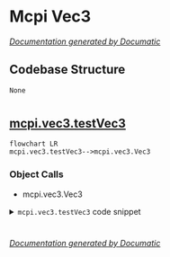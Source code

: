 # Mcpi Vec3

[_Documentation generated by Documatic_](https://www.documatic.com)

<!---Documatic-section-Codebase Structure-start--->
## Codebase Structure

<!---Documatic-block-system_architecture-start--->
```mermaid
None
```
<!---Documatic-block-system_architecture-end--->

# #
<!---Documatic-section-Codebase Structure-end--->

<!---Documatic-section-mcpi.vec3.testVec3-start--->
## [mcpi.vec3.testVec3](5-mcpi_vec3.md#mcpi.vec3.testVec3)

<!---Documatic-section-testVec3-start--->
```mermaid
flowchart LR
mcpi.vec3.testVec3-->mcpi.vec3.Vec3
```

### Object Calls

* mcpi.vec3.Vec3

<!---Documatic-block-mcpi.vec3.testVec3-start--->
<details>
	<summary><code>mcpi.vec3.testVec3</code> code snippet</summary>

```python
def testVec3():
    it = Vec3(1, -2, 3)
    assert it.x == 1
    assert it.y == -2
    assert it.z == 3
    assert it.x != -1
    assert it.y != +2
    assert it.z != -3
    clone = it.clone()
    assert it == clone
    it.x += 1
    assert it != clone
    a = Vec3(10, -3, 4)
    b = Vec3(-7, 1, 2)
    c = a + b
    assert c - a == b
    assert c - b == a
    assert a + a == a * 2
    assert a - a == Vec3(0, 0, 0)
    assert a + -a == Vec3(0, 0, 0)
    e = eval(repr(it))
    assert e == it
```
</details>
<!---Documatic-block-mcpi.vec3.testVec3-end--->
<!---Documatic-section-testVec3-end--->

# #
<!---Documatic-section-mcpi.vec3.testVec3-end--->

[_Documentation generated by Documatic_](https://www.documatic.com)